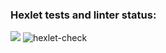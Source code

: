### Hexlet tests and linter status:
<a href="https://asciinema.org/a/s5pFnOY1XYoiYxy4wgcdxxYh8" target="_blank"><img src="https://asciinema.org/a/s5pFnOY1XYoiYxy4wgcdxxYh8.svg" /></a>
![hexlet-check](https://github.com/Wesrtty/backend-project-lvl1/workflows/hexlet-check/badge.svg?branch=main)
